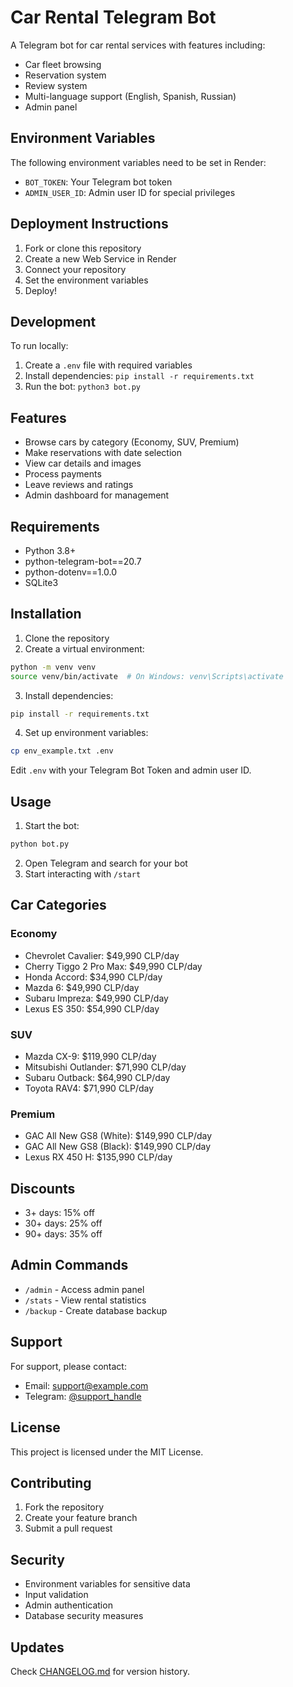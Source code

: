 # Car Rental Telegram Bot

A Telegram bot for car rental services with features including:
- Car fleet browsing
- Reservation system
- Review system
- Multi-language support (English, Spanish, Russian)
- Admin panel

## Environment Variables

The following environment variables need to be set in Render:

- `BOT_TOKEN`: Your Telegram bot token
- `ADMIN_USER_ID`: Admin user ID for special privileges

## Deployment Instructions

1. Fork or clone this repository
2. Create a new Web Service in Render
3. Connect your repository
4. Set the environment variables
5. Deploy!

## Development

To run locally:

1. Create a `.env` file with required variables
2. Install dependencies: `pip install -r requirements.txt`
3. Run the bot: `python3 bot.py`

## Features

- Browse cars by category (Economy, SUV, Premium)
- Make reservations with date selection
- View car details and images
- Process payments
- Leave reviews and ratings
- Admin dashboard for management

## Requirements

- Python 3.8+
- python-telegram-bot==20.7
- python-dotenv==1.0.0
- SQLite3

## Installation

1. Clone the repository
2. Create a virtual environment:

```bash
python -m venv venv
source venv/bin/activate  # On Windows: venv\Scripts\activate
```

3. Install dependencies:

```bash
pip install -r requirements.txt
```

4. Set up environment variables:

```bash
cp env_example.txt .env
```

Edit `.env` with your Telegram Bot Token and admin user ID.

## Usage

1. Start the bot:

```bash
python bot.py
```

2. Open Telegram and search for your bot
3. Start interacting with `/start`

## Car Categories

### Economy
- Chevrolet Cavalier: $49,990 CLP/day
- Cherry Tiggo 2 Pro Max: $49,990 CLP/day
- Honda Accord: $34,990 CLP/day
- Mazda 6: $49,990 CLP/day
- Subaru Impreza: $49,990 CLP/day
- Lexus ES 350: $54,990 CLP/day

### SUV
- Mazda CX-9: $119,990 CLP/day
- Mitsubishi Outlander: $71,990 CLP/day
- Subaru Outback: $64,990 CLP/day
- Toyota RAV4: $71,990 CLP/day

### Premium
- GAC All New GS8 (White): $149,990 CLP/day
- GAC All New GS8 (Black): $149,990 CLP/day
- Lexus RX 450 H: $135,990 CLP/day

## Discounts

- 3+ days: 15% off
- 30+ days: 25% off
- 90+ days: 35% off

## Admin Commands

- `/admin` - Access admin panel
- `/stats` - View rental statistics
- `/backup` - Create database backup

## Support

For support, please contact:
- Email: support@example.com
- Telegram: [@support_handle](https://t.me/support_handle)

## License

This project is licensed under the MIT License.

## Contributing

1. Fork the repository
2. Create your feature branch
3. Submit a pull request

## Security

- Environment variables for sensitive data
- Input validation
- Admin authentication
- Database security measures

## Updates

Check [CHANGELOG.md](CHANGELOG.md) for version history. 